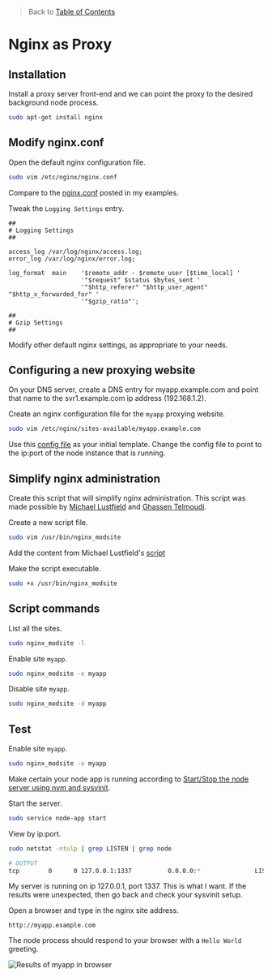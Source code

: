 > Back to [Table of Contents](https://github.com/jpfluger/examples)

# Nginx as Proxy

## Installation

Install a proxy server front-end and we can point the proxy to the desired background node process. 

```bash
sudo apt-get install nginx
```

## Modify nginx.conf

Open the default nginx configuration file.

```bash
sudo vim /etc/nginx/nginx.conf
```

Compare to the [nginx.conf](https://github.com/jpfluger/examples/blob/master/ubuntu-14.04/nginx/nginx.conf) posted in my examples.

Tweak the `Logging Settings` entry. 

```nginx
##
# Logging Settings
##

access_log /var/log/nginx/access.log;
error_log /var/log/nginx/error.log;

log_format  main    '$remote_addr - $remote_user [$time_local] '
                    '"$request" $status $bytes_sent '
                    '"$http_referer" "$http_user_agent" "$http_x_forwarded_for" '
                    '"$gzip_ratio"';

##
# Gzip Settings
##
```

Modify other default nginx settings, as appropriate to your needs.

## Configuring a new proxying website

On your DNS server, create a DNS entry for myapp.example.com and point that name to the svr1.example.com ip address (192.168.1.2). 

Create an nginx configuration file for the `myapp` proxying website.

```bash
sudo vim /etc/nginx/sites-available/myapp.example.com
```

Use this [config file](https://github.com/jpfluger/examples/blob/master/ubuntu-14.04/nginx/myapp) as your initial template.  Change the config file to point to the ip:port of the node instance that is running.

## Simplify nginx administration

Create this script that will simplify nginx administration. This script was made possible by [Michael Lustfield](https://github.com/jpfluger/examples/blob/master/ubuntu-14.04/nginx/nginx_modules.sh) and [Ghassen Telmoudi](http://serverfault.com/questions/424452/nginx-enable-site-command).

Create a new script file.

```bash
sudo vim /usr/bin/nginx_modsite
```

Add the content from Michael Lustfield\'s [script](https://github.com/jpfluger/examples/blob/master/ubuntu-14.04/nginx/nginx_modules.sh)

Make the script executable.

```bash
sudo +x /usr/bin/nginx_modsite
```

## Script commands

List all the sites.

```bash
sudo nginx_modsite -l
```

Enable site `myapp`.

```bash
sudo nginx_modsite -e myapp
```

Disable site `myapp`.

```bash
sudo nginx_modsite -d myapp
```

## Test

Enable site `myapp`.

```bash
sudo nginx_modsite -e myapp
```

Make certain your node app is running according to [Start/Stop the node server using nvm and sysvinit](https://github.com/jpfluger/examples/blob/master/ubuntu-14.04/sysvinit-and-nvm.md).

Start the server. 

```bash
sudo service node-app start
```

View by ip:port.

```bash
sudo netstat -ntulp | grep LISTEN | grep node

# OUTPUT
tcp        0      0 127.0.0.1:1337          0.0.0.0:*               LISTEN      13287/node
```

My server is running on ip 127.0.0.1, port 1337. This is what I want. If the results were unexpected, then go back and check your sysvinit setup.

Open a browser and type in the nginx site address.

```
http://myapp.example.com
```

The node process should respond to your browser with a `Hello World` greeting.

![Results of myapp in browser](https://github.com/jpfluger/examples/blob/master/ubuntu-14.04/nginx/myapp-hello-world.png)

